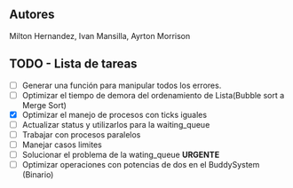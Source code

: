 ## Autores
Milton Hernandez, Ivan Mansilla, Ayrton Morrison


## TODO - Lista de tareas
- [ ] Generar una función para manipular todos los errores.
- [ ] Optimizar el tiempo de demora del ordenamiento de Lista(Bubble sort a Merge Sort)
- [X] Optimizar el manejo de procesos con ticks iguales
- [ ] Actualizar status y utilizarlos para la waiting_queue
- [ ] Trabajar con procesos paralelos
- [ ] Manejar casos limites
- [ ] Solucionar el problema de la wating_queue **URGENTE**
- [ ] Optimizar operaciones con potencias de dos en el BuddySystem (Binario)